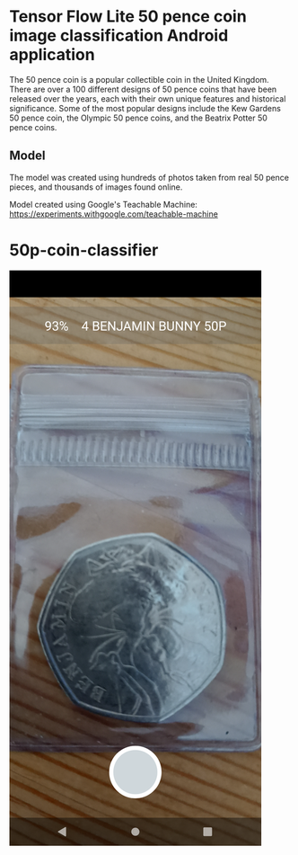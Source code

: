 # Tensor Flow Lite 50 pence coin image classification Android application

The 50 pence coin is a popular collectible coin in the United Kingdom. 
There are over a 100 different designs of 50 pence coins that have been released over the years,
each with their own unique features and historical significance. 
Some of the most popular designs include the Kew Gardens 50 pence coin, the Olympic 50 pence
coins, and the Beatrix Potter 50 pence coins.

## Model

The model was created using hundreds of photos taken from real 50 pence pieces, 
and thousands of images found online. 

Model created using Google's Teachable Machine: 
https://experiments.withgoogle.com/teachable-machine

# 50p-coin-classifier
<img src="/screenshots/screenshot.png">

